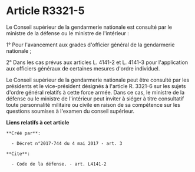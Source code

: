 # Article R3321-5

Le Conseil supérieur de la gendarmerie nationale est consulté par le ministre de la défense ou le ministre de l'intérieur : 

1° Pour l'avancement aux grades d'officier général de la gendarmerie nationale ; 

2° Dans les cas prévus aux articles L. 4141-2 et L. 4141-3 pour l'application aux officiers généraux de certaines mesures
d'ordre individuel. 

Le Conseil supérieur de la gendarmerie nationale peut être consulté par les présidents et le vice-président désignés à
l'article R. 3321-6 sur les sujets d'ordre général relatifs à cette force armée. Dans ce cas, le ministre de la défense ou le
ministre de l'intérieur peut inviter à siéger à titre consultatif toute personnalité militaire ou civile en raison de sa
compétence sur les questions soumises à l'examen du conseil supérieur.

**Liens relatifs à cet article**

	**Créé par**:

	  - Décret n°2017-744 du 4 mai 2017 - art. 3

	**Cite**:

	  - Code de la défense. - art. L4141-2
